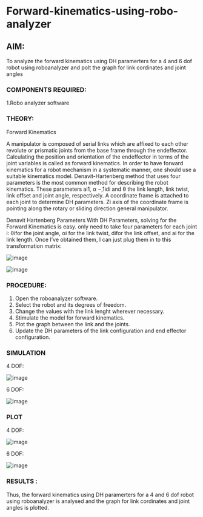 # Forward-kinematics-using-robo-analyzer

## AIM: 
To analyze the forward kinematics using DH paramerters for a 4 and 6 dof robot using roboanalyzer and polt the graph for link cordinates and joint angles
### COMPONENTS REQUIRED:
1.Robo analyzer software  


### THEORY: 
  
Forward Kinematics

A manipulator is composed of serial links which are affixed to each other revolute or prismatic joints from the base frame through the endeffector. 
Calculating the position and orientation of the endeffector in terms of the joint variables is called as forward kinematics. 
In order to have forward kinematics for a robot mechanism in a systematic manner, one should use a suitable kinematics model. 
Denavit-Hartenberg method that uses four parameters is the most common method for describing the robot kinematics. 
These parameters ai1, α −,1idi and θ the link length, link twist, link offset and joint angle, respectively. 
A coordinate frame is attached to each joint to determine DH parameters. Zi axis of the coordinate frame is pointing along the rotary or sliding direction general manipulator.

Denavit Hartenberg Parameters
With DH Parameters, solving for the Forward Kinematics is easy.  only need to take four parameters for each joint 
i: θifor the joint angle, 
αi for the link twist, 
difor the link offset, and 
ai for the link length. Once I’ve obtained them, I can just plug them in to this transformation matrix:


![image](https://user-images.githubusercontent.com/36288975/170172719-ed7befc9-2894-4344-bfd5-be831bb05308.png)

 ![image](https://user-images.githubusercontent.com/36288975/170172766-b8aeb788-7fd7-4de7-b340-f04656707ebd.png)

 

### PROCEDURE:
1. Open the roboanalyzer software.
2. Select the robot and its degrees of freedom.
3. Change the values with the link lenght wherever necessary.
4. Stimulate the model for forward kinematics.
5. Plot the graph between the link and the joints.
6. Update the DH parameters of the link configuration and end effector configuration.


### SIMULATION 

4 DOF:

![image](https://github.com/Naadira/Forward-kinematics-using-robot-analyzer/assets/128135126/711c6f0c-bb75-4997-abb2-ee9d097b6fb3)

6 DOF:

![image](https://github.com/Naadira/Forward-kinematics-using-robot-analyzer/assets/128135126/a061c085-fd36-4f6a-8c45-fa7bc821f83a)
  
 ### PLOT 
 
 4 DOF:
 
 ![image](https://github.com/Naadira/Forward-kinematics-using-robot-analyzer/assets/128135126/9d7e34a3-34a6-4357-8e9c-4771bb9b97f7)

6 DOF:

![image](https://github.com/Naadira/Forward-kinematics-using-robot-analyzer/assets/128135126/f63cac00-f707-45fb-bd3f-19d7f954d41b)


### RESULTS :  
Thus, the forward kinematics using DH paramerters for a 4 and 6 dof robot using roboanalyzer is analysed and the graph for link cordinates and joint angles is plotted.


